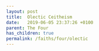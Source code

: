 ```yaml
---
layout: post
title:  Olectic Ceitheism
date:   2019-06-05 23:37:26 +0100
parent: The Four
has_children: true
permalink: /faiths/four/olectic
---
```

